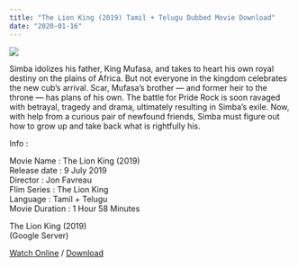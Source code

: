 ```yaml
---
title: "The Lion King (2019) Tamil + Telugu Dubbed Movie Download"
date: "2020-01-16"
---
```


[![](https://1.bp.blogspot.com/-NCjH7wpPBEQ/XiDon2bEsPI/AAAAAAAAAYM/ZxhUYHioqoohLnc_NLZO2nj-8JHbOmm-ACLcBGAsYHQ/s320/images{f216006c657ec1a5ed06024de5f69d9b163acc7023fc8ad1765907c25dd17e7b}2B{f216006c657ec1a5ed06024de5f69d9b163acc7023fc8ad1765907c25dd17e7b}25284{f216006c657ec1a5ed06024de5f69d9b163acc7023fc8ad1765907c25dd17e7b}2529.jpeg)](https://1.bp.blogspot.com/-NCjH7wpPBEQ/XiDon2bEsPI/AAAAAAAAAYM/ZxhUYHioqoohLnc_NLZO2nj-8JHbOmm-ACLcBGAsYHQ/s1600/images{f216006c657ec1a5ed06024de5f69d9b163acc7023fc8ad1765907c25dd17e7b}2B{f216006c657ec1a5ed06024de5f69d9b163acc7023fc8ad1765907c25dd17e7b}25284{f216006c657ec1a5ed06024de5f69d9b163acc7023fc8ad1765907c25dd17e7b}2529.jpeg)

  
Simba idolizes his father, King Mufasa, and takes to heart his own royal destiny on the plains of Africa. But not everyone in the kingdom celebrates the new cub’s arrival. Scar, Mufasa’s brother — and former heir to the throne — has plans of his own. The battle for Pride Rock is soon ravaged with betrayal, tragedy and drama, ultimately resulting in Simba’s exile. Now, with help from a curious pair of newfound friends, Simba must figure out how to grow up and take back what is rightfully his.  
  
  
Info :  
  
Movie Name : The Lion King (2019)  
Release date : 9 July 2019  
Director : Jon Favreau  
Flim Series : The Lion King  
Language : Tamil + Telugu  
Movie Duration : 1 Hour 58 Minutes  
  
  
  
The Lion King (2019)  
 (Google Server)  
  
[Watch Online](https://gplinks.in/Ebxm) / [Download](https://gplinks.in/Ebxm)
